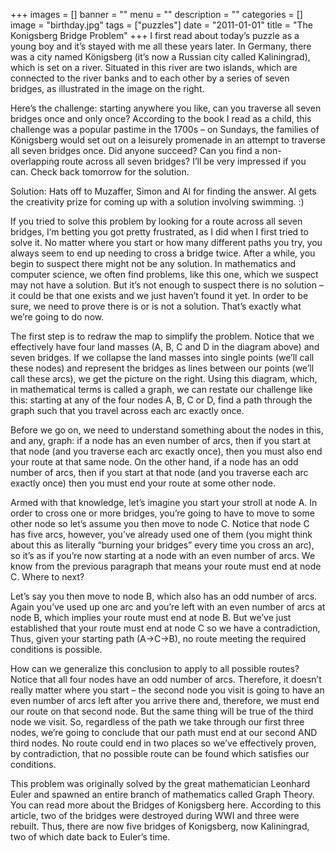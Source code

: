 +++
images = []
banner = ""
menu = ""
description = ""
categories = []
image = "birthday.jpg"
tags = ["puzzles"]
date = "2011-01-01"
title = "The Konigsberg Bridge Problem"
+++
I first read about today’s puzzle as a young boy and it’s stayed with me all these years later. In Germany, there was a city named Königsberg (it’s now a Russian city called Kaliningrad), which is set on a river. Situated in this river are two islands, which are connected to the river banks and to each other by a series of seven bridges, as illustrated in the image on the right.

Here’s the challenge: starting anywhere you like, can you traverse all seven bridges once and only once? According to the book I read as a child, this challenge was a popular pastime in the 1700s – on Sundays, the families of Königsberg would set out on a leisurely promenade in an attempt to traverse all seven bridges once. Did anyone succeed? Can you find a non-overlapping route across all seven bridges? I’ll be very impressed if you can. Check back tomorrow for the solution.

Solution: Hats off to Muzaffer, Simon and Al for finding the answer. Al gets the creativity prize for coming up with a solution involving swimming. :)

If you tried to solve this problem by looking for a route across all seven bridges, I’m betting you got pretty frustrated, as I did when I first tried to solve it. No matter where you start or how many different paths you try, you always seem to end up needing to cross a bridge twice. After a while, you begin to suspect there might not be any solution. In mathematics and computer science, we often find problems, like this one, which we suspect may not have a solution. But it’s not enough to suspect there is no solution – it could be that one exists and we just haven’t found it yet. In order to be sure, we need to prove there is or is not a solution. That’s exactly what we’re going to do now.

The first step is to redraw the map to simplify the problem. Notice that we effectively have four land masses (A, B, C and D in the diagram above) and seven bridges. If we collapse the land masses into single points (we’ll call these nodes) and represent the bridges as lines between our points (we’ll call these arcs), we get the picture on the right. Using this diagram, which, in mathematical terms is called a graph, we can restate our challenge like this: starting at any of the four nodes A, B, C or D, find a path through the graph such that you travel across each arc exactly once.

Before we go on, we need to understand something about the nodes in this, and any, graph: if a node has an even number of arcs, then if you start at that node (and you traverse each arc exactly once), then you must also end your route at that same node. On the other hand, if a node has an odd number of arcs, then if you start at that node (and you traverse each arc exactly once) then you must end your route at some other node.

Armed with that knowledge, let’s imagine you start your stroll at node A. In order to cross one or more bridges, you’re going to have to move to some other node so let’s assume you then move to node C. Notice that node C has five arcs, however, you’ve already used one of them (you might think about this as literally “burning your bridges” every time you cross an arc), so it’s as if you’re now starting at a node with an even number of arcs. We know from the previous paragraph that means your route must end at node C. Where to next?

Let’s say you then move to node B, which also has an odd number of arcs. Again you’ve used up one arc and you’re left with an even number of arcs at node B, which implies your route must end at node B. But we’ve just established that your route must end at node C so we have a contradiction, Thus, given your starting path (A->C->B), no route meeting the required conditions is possible.

How can we generalize this conclusion to apply to all possible routes? Notice that all four nodes have an odd number of arcs. Therefore, it doesn’t really matter where you start – the second node you visit is going to have an even number of arcs left after you arrive there and, therefore, we must end our route on that second node. But the same thing will be true of the third node we visit. So, regardless of the path we take through our first three nodes, we’re going to conclude that our path must end at our second AND third nodes. No route could end in two places so we’ve effectively proven, by contradiction, that no possible route can be found which satisfies our conditions.

This problem was originally solved by the great mathematician Leonhard Euler and spawned an entire branch of mathematics called Graph Theory. You can read more about the Bridges of Konigsberg here. According to this article, two of the bridges were destroyed during WWI and three were rebuilt. Thus, there are now five bridges of Konigsberg, now Kaliningrad, two of which date back to Euler’s time.
